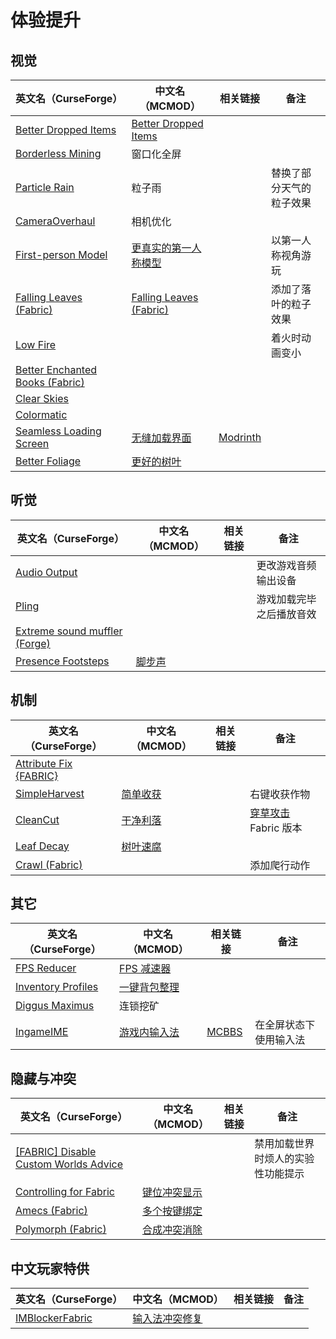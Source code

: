 # 体验提升

## 视觉

| 英文名（CurseForge）                                                                                   | 中文名（MCMOD）                                                 | 相关链接                                                         | 备注                     |
| ------------------------------------------------------------------------------------------------------ | --------------------------------------------------------------- | ---------------------------------------------------------------- | ------------------------ |
| [Better Dropped Items](https://www.curseforge.com/minecraft/mc-mods/better-dropped-items)              | [Better Dropped Items](https://www.mcmod.cn/class/2544.html)    |                                                                  |                          |
| [Borderless Mining](https://www.curseforge.com/minecraft/mc-mods/borderless-mining)                    | 窗口化全屏                                                      |                                                                  |                          |
| [Particle Rain](https://www.curseforge.com/minecraft/mc-mods/particle-rain)                            | 粒子雨                                                          |                                                                  | 替换了部分天气的粒子效果 |
| [CameraOverhaul](https://www.curseforge.com/minecraft/mc-mods/cameraoverhaul)                          | 相机优化                                                        |                                                                  |                          |
| [First-person Model](https://www.curseforge.com/minecraft/mc-mods/first-person-model)                  | [更真实的第一人称模型](https://www.mcmod.cn/class/4391.html)    |                                                                  | 以第一人称视角游玩       |
| [Falling Leaves (Fabric)](https://www.curseforge.com/minecraft/mc-mods/falling-leaves-fabric)          | [Falling Leaves (Fabric)](https://www.mcmod.cn/class/4421.html) |                                                                  | 添加了落叶的粒子效果     |
| [Low Fire](https://www.curseforge.com/minecraft/mc-mods/low-fire)                                      |                                                                 |                                                                  | 着火时动画变小           |
| [Better Enchanted Books (Fabric)](https://www.curseforge.com/minecraft/mc-mods/better-enchanted-books) |                                                                 |                                                                  |                          |
| [Clear Skies](https://www.curseforge.com/minecraft/mc-mods/clear-skies)                                |                                                                 |                                                                  |                          |
| [Colormatic](https://www.curseforge.com/minecraft/mc-mods/colormatic)                                  |                                                                 |                                                                  |                          |
| [Seamless Loading Screen](https://www.curseforge.com/minecraft/mc-mods/seamless-loading-screen)        | [无缝加载界面](https://www.mcmod.cn/class/3912.html)            | [Modrinth](https://www.modrinth.com/mod/seamless-loading-screen) |                          |
| [Better Foliage](https://www.curseforge.com/minecraft/mc-mods/better-foliage)                          | [更好的树叶](https://www.mcmod.cn/class/1128.html)              |                                                                  |                          |

## 听觉

| 英文名（CurseForge）                                                                                | 中文名（MCMOD）                                | 相关链接 | 备注                     |
| --------------------------------------------------------------------------------------------------- | ---------------------------------------------- | -------- | ------------------------ |
| [Audio Output](https://www.curseforge.com/minecraft/mc-mods/audio-output)                           |                                                |          | 更改游戏音频输出设备     |
| [Pling](https://www.curseforge.com/minecraft/mc-mods/pling)                                         |                                                |          | 游戏加载完毕之后播放音效 |
| [Extreme sound muffler (Forge)](https://www.curseforge.com/minecraft/mc-mods/extreme-sound-muffler) |                                                |          |                          |
| [Presence Footsteps](https://www.curseforge.com/minecraft/mc-mods/presence-footsteps)               | [脚步声](https://www.mcmod.cn/class/4753.html) |          |                          |

## 机制

| 英文名（CurseForge）                                                             | 中文名（MCMOD）                                  | 相关链接 | 备注                                                         |
| -------------------------------------------------------------------------------- | ------------------------------------------------ | -------- | ------------------------------------------------------------ |
| [Attribute Fix {FABRIC}](https://www.curseforge.com/minecraft/mc-mods/attribute) |                                                  |          |                                                              |
| [SimpleHarvest](https://www.curseforge.com/minecraft/mc-mods/simpleharvest)      | [简单收获](https://www.mcmod.cn/class/1276.html) |          | 右键收获作物                                                 |
| [CleanCut](https://www.curseforge.com/minecraft/mc-mods/cleancut)                | [干净利落](https://www.mcmod.cn/class/3455.html) |          | [穿草攻击](https://www.mcmod.cn/class/1465.html) Fabric 版本 |
| [Leaf Decay](https://www.curseforge.com/minecraft/mc-mods/leaf-decay)            | [树叶速腐](https://www.mcmod.cn/class/3078.html) |          |                                                              |
| [Crawl (Fabric)](https://www.curseforge.com/minecraft/mc-mods/crawl)             |                                                  |          | 添加爬行动作                                                 |

## 其它

| 英文名（CurseForge）                                                                  | 中文名（MCMOD）                                      | 相关链接                                               | 备注                   |
| ------------------------------------------------------------------------------------- | ---------------------------------------------------- | ------------------------------------------------------ | ---------------------- |
| [FPS Reducer](https://www.curseforge.com/minecraft/mc-mods/fps-reducer)               | [FPS 减速器](https://www.mcmod.cn/class/1815.html)   |                                                        |                        |
| [Inventory Profiles](https://www.curseforge.com/minecraft/mc-mods/inventory-profiles) | [一键背包整理](https://www.mcmod.cn/class/2888.html) |                                                        |                        |
| [Diggus Maximus](https://www.curseforge.com/minecraft/mc-mods/diggus-maximus)         | 连锁挖矿                                             |                                                        |                        |
| [IngameIME](https://www.curseforge.com/minecraft/mc-mods/ingameime)                   | [游戏内输入法](https://www.mcmod.cn/class/3786.html) | [MCBBS](https://www.mcbbs.net/thread-1158421-1-1.html) | 在全屏状态下使用输入法 |

## 隐藏与冲突

| 英文名（CurseForge）                                                                                                      | 中文名（MCMOD）                                      | 相关链接 | 备注                               |
| ------------------------------------------------------------------------------------------------------------------------- | ---------------------------------------------------- | -------- | ---------------------------------- |
| [[FABRIC] Disable Custom Worlds Advice](https://www.curseforge.com/minecraft/mc-mods/fabric-disable-custom-worlds-advice) |                                                      |          | 禁用加载世界时烦人的实验性功能提示 |
| [Controlling for Fabric](https://www.curseforge.com/minecraft/mc-mods/controlling-for-fabric)                             | [键位冲突显示](https://www.mcmod.cn/class/3146.html) |          |                                    |
| [Amecs (Fabric)](https://www.curseforge.com/minecraft/mc-mods/amecs)                                                      | [多个按键绑定](https://www.mcmod.cn/class/2003.html) |          |                                    |
| [Polymorph (Fabric)](https://www.curseforge.com/minecraft/mc-mods/polymorph-fabric)                                       | [合成冲突消除](https://www.mcmod.cn/class/2895.html) |          |                                    |

## 中文玩家特供

| 英文名（CurseForge）                                                            | 中文名（MCMOD）                                        | 相关链接 | 备注 |
| ------------------------------------------------------------------------------- | ------------------------------------------------------ | -------- | ---- |
| [IMBlockerFabric](https://www.curseforge.com/minecraft/mc-mods/imblockerfabric) | [输入法冲突修复](https://www.mcmod.cn/class/2840.html) |          |      |
